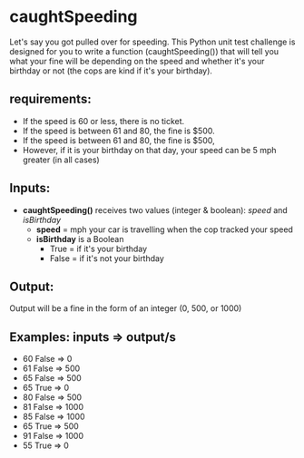 # caughtSpeeding
Let's say you got pulled over for speeding. This Python unit test challenge is designed for you to write a function (caughtSpeeding()) that will tell you what your fine will be depending on the speed and whether it's your birthday or not (the cops are kind if it's your birthday).


**requirements:**
----------
* If the speed is 60 or less, there is no ticket.
* If the speed is between 61 and 80, the fine is $500.
* If the speed is between 61 and 80, the fine is $500,
* However, if it is your birthday on that day, your speed can be 5 mph greater (in all cases)

**Inputs:**
----------
* **caughtSpeeding()** receives two values (integer & boolean): *speed* and *isBirthday*
  * **speed** = mph your car is travelling when the cop tracked your speed
  * **isBirthday** is a Boolean
    * True = if it's your birthday
    * False = if it's not your birthday

**Output:**
------------
Output will be a fine in the form of an integer (0, 500, or 1000)

**Examples:**
inputs => output/s
--------------------------------
* 60 False => 0
* 61 False => 500
* 65 False => 500
* 65 True => 0
* 80 False => 500
* 81 False => 1000
* 85 False => 1000
* 65 True => 500
* 91 False => 1000
* 55 True => 0
